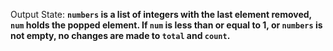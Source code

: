 Output State: **`numbers` is a list of integers with the last element removed, `num` holds the popped element. If `num` is less than or equal to 1, or `numbers` is not empty, no changes are made to `total` and `count`.**